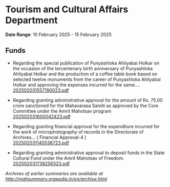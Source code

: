 # Tourism and Cultural Affairs Department

**Date Range**: 10 February 2025 - 15 February 2025


## Funds
- Regarding the special publication of Punyashloka Ahilyabai Holkar on the occasion of the tercentenary birth anniversary of Punyashloka Ahilyabai Holkar and the production of a coffee table book based on selected twelve monuments from the career of Punyashloka Ahilyabai Holkar and approving the expenses incurred for the same....\
  [202502031557190023.pdf](https://gr.maharashtra.gov.in/Site/Upload/Government%20Resolutions/English/202502031557190023.pdf)

- Regarding granting administrative approval for the amount of Rs. 75.00 crore sanctioned for the Mahavarasa Samiti as approved by the Core Committee under the Amrit Mahotsav program\
  [202502031600042423.pdf](https://gr.maharashtra.gov.in/Site/Upload/Government%20Resolutions/English/202502031600042423.pdf)

- Regarding granting financial approval for the expenditure incurred for the work of microphotography of records in the Directorate of Archives... ( Financial Approval-4 )\
  [202502031140538723.pdf](https://gr.maharashtra.gov.in/Site/Upload/Government%20Resolutions/English/202502031140538723.pdf)

- Regarding granting administrative approval to deposit funds in the State Cultural Fund under the Amrit Mahotsav of Freedom.\
  [202502031738256323.pdf](https://gr.maharashtra.gov.in/Site/Upload/Government%20Resolutions/English/202502031738256323.pdf)


*Archives of earlier summaries are available at http://mahsummary.orgpedia.in/en/archive.html*
